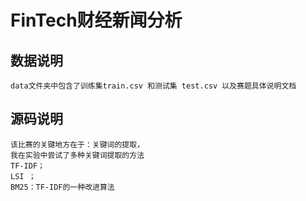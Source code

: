 # FinTech财经新闻分析
## 数据说明
    data文件夹中包含了训练集train.csv 和测试集 test.csv 以及赛题具体说明文档

## 源码说明
    该比赛的关键地方在于：关键词的提取，
    我在实验中尝试了多种关键词提取的方法
    TF-IDF；
    LSI ；
    BM25：TF-IDF的一种改进算法
    
